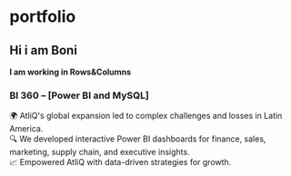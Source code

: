 # portfolio

## Hi i am Boni
**I am working in Rows&Columns**

### BI 360 – [Power BI and MySQL]  
🌍 AtliQ's global expansion led to complex challenges and losses in Latin America.  
🔍 We developed interactive Power BI dashboards for finance, sales, marketing, supply chain, and executive insights.  
📈 Empowered AtliQ with data-driven strategies for growth.
